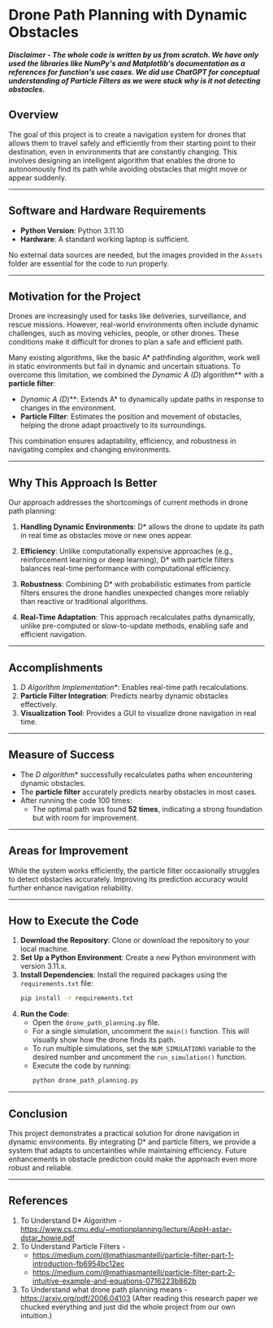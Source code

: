 # Drone Path Planning with Dynamic Obstacles

___Disclaimer - The whole code is written by us from scratch. We have only used the libraries like NumPy's and Matplotlib's documentation as a references for function's use cases. We did use ChatGPT for conceptual understanding of Particle Filters as we were stuck why is it not detecting obstacles.___

## Overview

The goal of this project is to create a navigation system for drones that allows them to travel safely and efficiently from their starting point to their destination, even in environments that are constantly changing. This involves designing an intelligent algorithm that enables the drone to autonomously find its path while avoiding obstacles that might move or appear suddenly.

---

## Software and Hardware Requirements

- **Python Version**: Python 3.11.10
- **Hardware**: A standard working laptop is sufficient.

No external data sources are needed, but the images provided in the `Assets` folder are essential for the code to run properly.

---

## Motivation for the Project

Drones are increasingly used for tasks like deliveries, surveillance, and rescue missions. However, real-world environments often include dynamic challenges, such as moving vehicles, people, or other drones. These conditions make it difficult for drones to plan a safe and efficient path.

Many existing algorithms, like the basic A* pathfinding algorithm, work well in static environments but fail in dynamic and uncertain situations. To overcome this limitation, we combined the **Dynamic A* (D*) algorithm** with a **particle filter**:

- **Dynamic A* (D*)**: Extends A* to dynamically update paths in response to changes in the environment.
- **Particle Filter**: Estimates the position and movement of obstacles, helping the drone adapt proactively to its surroundings.

This combination ensures adaptability, efficiency, and robustness in navigating complex and changing environments.

---

## Why This Approach Is Better

Our approach addresses the shortcomings of current methods in drone path planning:

1. **Handling Dynamic Environments**:
   D* allows the drone to update its path in real time as obstacles move or new ones appear.

2. **Efficiency**:
   Unlike computationally expensive approaches (e.g., reinforcement learning or deep learning), D* with particle filters balances real-time performance with computational efficiency.

3. **Robustness**:
   Combining D* with probabilistic estimates from particle filters ensures the drone handles unexpected changes more reliably than reactive or traditional algorithms.

4. **Real-Time Adaptation**:
   This approach recalculates paths dynamically, unlike pre-computed or slow-to-update methods, enabling safe and efficient navigation.

---

## Accomplishments

1. **D* Algorithm Implementation**: Enables real-time path recalculations.
2. **Particle Filter Integration**: Predicts nearby dynamic obstacles effectively.
3. **Visualization Tool**: Provides a GUI to visualize drone navigation in real time.

---

## Measure of Success

- The **D* algorithm** successfully recalculates paths when encountering dynamic obstacles.
- The **particle filter** accurately predicts nearby obstacles in most cases.
- After running the code 100 times:
  - The optimal path was found **52 times**, indicating a strong foundation but with room for improvement.

---

## Areas for Improvement

While the system works efficiently, the particle filter occasionally struggles to detect obstacles accurately. Improving its prediction accuracy would further enhance navigation reliability.

---

## How to Execute the Code

1. **Download the Repository**: Clone or download the repository to your local machine.
2. **Set Up a Python Environment**:
   Create a new Python environment with version 3.11.x.
3. **Install Dependencies**:
   Install the required packages using the `requirements.txt` file:
   ```bash
   pip install -r requirements.txt
   ```
4. **Run the Code**:
   - Open the ```drone_path_planning.py``` file.
   - For a single simulation, uncomment the ```main()``` function. This will visually show how the drone finds its path.
   - To run multiple simulations, set the ```NUM_SIMULATIONS``` variable to the desired number and uncomment the ```run_simulation()``` function.
   - Execute the code by running:
        ```python
        python drone_path_planning.py
        ```

---

## Conclusion

This project demonstrates a practical solution for drone navigation in dynamic environments. By integrating D* and particle filters, we provide a system that adapts to uncertainties while maintaining efficiency. Future enhancements in obstacle prediction could make the approach even more robust and reliable.

---

## References
1. To Understand D* Algorithm - https://www.cs.cmu.edu/~motionplanning/lecture/AppH-astar-dstar_howie.pdf
2. To Understand Particle Filters -
   - https://medium.com/@mathiasmantelli/particle-filter-part-1-introduction-fb6954bc12ec
   - https://medium.com/@mathiasmantelli/particle-filter-part-2-intuitive-example-and-equations-0716223b862b
3. To Understand what drone path planning means - https://arxiv.org/pdf/2006.04103 (After reading this research paper we chucked everything and just did the whole project from our own intuition.)